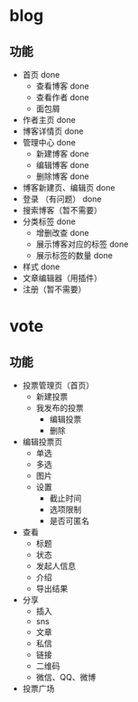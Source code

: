 # blog
## 功能
- 首页 done
	- 查看博客 done
	- 查看作者 done
	- 面包屑 
- 作者主页 done 
- 博客详情页 done
- 管理中心 done
	- 新建博客 done
	- 编辑博客 done
	- 删除博客 done
- 博客新建页、编辑页 done
- 登录 （有问题） done
- 搜索博客（暂不需要）
- 分类标签  done
	- 增删改查 done
	- 展示博客对应的标签 done
	- 展示标签的数量 done
- 样式 done
- 文章编辑器（用插件）
- 注册（暂不需要）
# vote
## 功能
- 投票管理页（首页）
	- 新建投票
	- 我发布的投票
		- 编辑投票
		- 删除
- 编辑投票页
	- 单选
	- 多选
	- 图片
	- 设置
		- 截止时间
		- 选项限制
		- 是否可匿名
- 查看
	- 标题
	- 状态
	- 发起人信息
	- 介绍
	- 导出结果
- 分享
	- 插入
	- sns
	- 文章
	- 私信
	- 链接
	- 二维码
	- 微信、QQ、微博
- 投票广场



